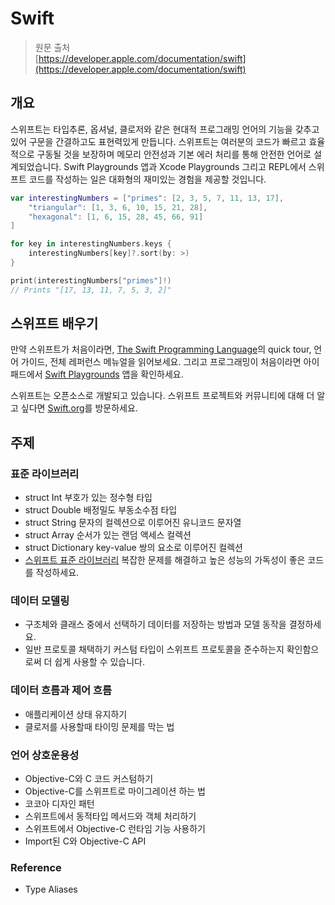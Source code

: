 # Swift

> 원문 출처  
> [https://developer.apple.com/documentation/swift](https://developer.apple.com/documentation/swift)

## 개요

스위프트는 타입추론, 옵셔널, 클로저와 같은 현대적 프로그래밍 언어의 기능을 갖추고 있어 구문을 간결하고도 표현력있게 만듭니다. 스위프트는 여러분의 코드가 빠르고 효율적으로 구동될 것을 보장하며 메모리 안전성과 기본 에러 처리를 통해 안전한 언어로 설계되었습니다. Swift Playgrounds 앱과 Xcode Playgrounds 그리고 REPL에서 스위프트 코드를 작성하는 일은 대화형의 재미있는 경험을 제공할 것입니다.

```swift
var interestingNumbers = ["primes": [2, 3, 5, 7, 11, 13, 17],
    "triangular": [1, 3, 6, 10, 15, 21, 28],
    "hexagonal": [1, 6, 15, 28, 45, 66, 91]
]

for key in interestingNumbers.keys {
    interestingNumbers[key]?.sort(by: >)
}

print(interestingNumbers["primes"]!)
// Prints "[17, 13, 11, 7, 5, 3, 2]"
```

## 스위프트 배우기

만약 스위프트가 처음이라면, [The Swift Programming Language](https://docs.swift.org/swift-book/)의 quick tour, 언어 가이드, 전체 레퍼런스 메뉴얼을 읽어보세요. 그리고 프로그래밍이 처음이라면 아이패드에서 [Swift Playgrounds](https://www.apple.com/swift/playgrounds/) 앱을 확인하세요.

스위프트는 오픈소스로 개발되고 있습니다. 스위프트 프로젝트와 커뮤니티에 대해 더 알고 싶다면 [Swift.org](https://swift.org/)를 방문하세요.

## 주제

### 표준 라이브러리 <a id="standard-library"></a>

* struct Int 부호가 있는 정수형 타입
* struct Double 배정밀도 부동소수점 타입
* struct String 문자의 컬렉션으로 이루어진 유니코드 문자열
* struct Array 순서가 있는 랜덤 액세스 컬렉션
* struct Dictionary key-value 쌍의 요소로 이루어진 컬렉션
* [스위프트 표준 라이브러리](swift-standard-library/) 복잡한 문제를 해결하고 높은 성능의 가독성이 좋은 코드를 작성하세요.

### 데이터 모델링 <a id="data-modeling"></a>

* 구조체와 클래스 중에서 선택하기 데이터를 저장하는 방법과 모델 동작을 결정하세요.
* 일반 프로토콜 채택하기 커스텀 타입이 스위프트 프로토콜을 준수하는지 확인함으로써 더 쉽게 사용할 수 있습니다.

### 데이터 흐름과 제어 흐름 <a id="data-flow-and-control-flow"></a>

* 애플리케이션 상태 유지하기
* 클로저를 사용할때 타이밍 문제를 막는 법

### 언어 상호운용성 <a id="language-interoperability"></a>

* Objective-C와 C 코드 커스텀하기
* Objective-C를 스위프트로 마이그레이션 하는 법
* 코코아 디자인 패턴
* 스위프트에서 동적타입 메서드와 객체 처리하기
* 스위프트에서 Objective-C 런타임 기능 사용하기
* Import된 C와 Objective-C API

### Reference

* Type Aliases

